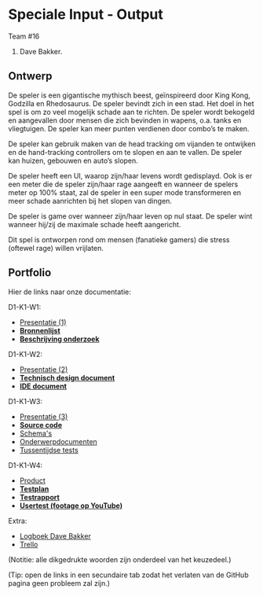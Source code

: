 # Speciale Input - Output

Team #16
1. Dave Bakker.

## Ontwerp

De speler is een gigantische mythisch beest, geïnspireerd door King Kong, Godzilla en Rhedosaurus.
De speler bevindt zich in een stad. Het doel in het spel is om zo veel mogelijk schade aan te richten. De speler wordt bekogeld en aangevallen door mensen die zich bevinden in wapens, o.a. tanks en vliegtuigen. De speler kan meer punten verdienen door combo’s te maken.

De speler kan gebruik maken van de head tracking om vijanden te ontwijken en de hand-tracking controllers om te slopen en aan te vallen. De speler kan huizen, gebouwen en auto’s slopen.

De speler heeft een UI, waarop zijn/haar levens wordt gedisplayd. Ook is er een meter die de speler zijn/haar rage aangeeft en wanneer de spelers meter op 100% staat, zal de speler in een super mode transformeren en meer schade aanrichten bij het slopen van dingen.

De speler is game over wanneer zijn/haar leven op nul staat.
De speler wint wanneer hij/zij de maximale schade heeft aangericht.

Dit spel is ontworpen rond om mensen (fanatieke gamers) die stress (oftewel rage) willen vrijlaten.


## Portfolio

Hier de links naar onze documentatie:

D1-K1-W1:
* [Presentatie (1)](https://docs.google.com/presentation/d/1UW9WHgsj-t57Ceb65hDU4s2L42CUcESf6Rq5U8K4WSg/edit?usp=sharing)
* [__Bronnenlijst__](https://drive.google.com/file/d/1hxKrCu9GXQFzFfCu9l_7dYYqLeaaWvJZ/view?usp=sharing)
* [__Beschrijving onderzoek__](https://drive.google.com/file/d/1pumLv6O9vQ4woqV8dsebwakuv3hUr6Y1/view?usp=sharing)

D1-K1-W2:
* [Presentatie (2)](https://docs.google.com/presentation/d/1Z0DfjUO_Y_zKlI2vC5jJMhCPzGBMGdwAz73_6Pm2ej4/edit?usp=sharing)
* [__Technisch design document__](https://drive.google.com/file/d/1gPmpUKdePJeDPwYBQtg6GucqsZt1I0wn/view?usp=sharing)
* [__IDE document__](https://drive.google.com/file/d/19_EPPnnqdyQoIuN4LuqnKg_-2er_AxlF/view?usp=sharing)

D1-K1-W3:
* [Presentatie (3)](https://docs.google.com/presentation/d/1gvJAxb4LcY65mIV8VoEzzhcx_f0w_Q_aAPNTF5OzZ8g/edit?usp=sharing)
* [__Source code__](#)
* [Schema's](#)
* [Onderwerpdocumenten](https://drive.google.com/file/d/18Ab9ndmi2zV0M6KQzUb6sP4YDtaq6VkZ/view?usp=sharing)
* [Tussentijdse tests](https://drive.google.com/file/d/1vwvwu_DJU_AvRv_kSjf5yTJMBUEZoHmX/view?usp=sharing)

D1-K1-W4:
* [Product](#)
* [__Testplan__](https://drive.google.com/file/d/1QPRCjBxtYnP-iTSmVJ9WmOaaGn6kaJvP/view?usp=sharing)
* [__Testrapport__](https://drive.google.com/file/d/16V8eT_985JvyEgt-9MtMPkzvrAK366Vw/view?usp=sharing)
* [__Usertest (footage op YouTube)__](https://youtu.be/1OnG1iK27pY)

Extra:
* [Logboek Dave Bakker](https://docs.google.com/spreadsheets/d/1ADUlzbhDDSxK8JQGINdzIm-Rh_wz_pmmVQcEgMS8_G8/edit?usp=sharing)
* [Trello](https://trello.com/b/T7uiUk1U/projectgamelab)

(Notitie: alle dikgedrukte woorden zijn onderdeel van het keuzedeel.)

(Tip: open de links in een secundaire tab zodat het verlaten van de GitHub pagina geen probleem zal zijn.)
